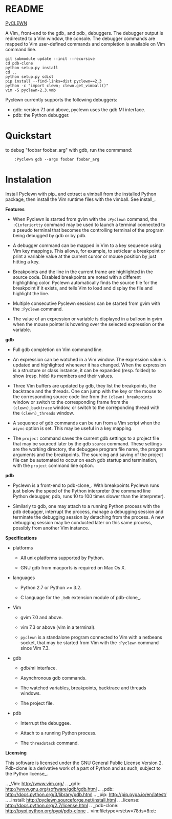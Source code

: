 # README

[PyCLEWN](http://pyclewn.sourceforge.net/)

A Vim_ front-end to the gdb_ and pdb_ debuggers. The debugger output is
redirected to a Vim window, the console. The debugger commands are mapped to
Vim user-defined commands and completion is available on Vim command line.

```
git submodule update --init --recursive
cd pdb-clone
python setup.py install
cd ..
python setup.py sdist
pip install --find-links=dist pyclewn==2.3
python -c "import clewn; clewn.get_vimball()"
vim -S pyclewn-2.3.vmb
```

Pyclewn currently supports the following debuggers:

- gdb:      version 7.1 and above, pyclewn uses the gdb MI interface.
- pdb:      the Python debugger.

# Quickstart

to debug "foobar foobar_arg" with gdb, run the commmand:
```
    :Pyclewn gdb --args foobar foobar_arg
```

# Instalation
Install Pyclewn with pip_ and extract a vimball from the installed Python
package, then install the Vim runtime files with the vimball. See install_.

**Features**

* When Pyclewn is started from gvim with the ``:Pyclewn`` command, the
  ``:Cinferiortty`` command may be used to launch a terminal connected to a
  pseudo terminal that becomes the controlling terminal of the program being
  debugged by gdb or by pdb.

* A debugger command can be mapped in Vim to a key sequence using Vim key
  mappings. This allows, for example, to set/clear a breakpoint or print a
  variable value at the current cursor or mouse position by just hitting a
  key.

* Breakpoints and the line in the current frame are highlighted in the source
  code. Disabled breakpoints are noted with a different highlighting color.
  Pyclewn automatically finds the source file for the breakpoint if it exists,
  and tells Vim to load and display the file and highlight the line.

* Multiple consecutive Pyclewn sessions can be started from gvim with the
  ``:Pyclewn`` command.

* The value of an expression or variable is displayed in a balloon in gvim
  when the mouse pointer is hovering over the selected expression or the
  variable.

**gdb**

* Full gdb completion on Vim command line.

* An expression can be watched in a Vim window. The expression value is
  updated and highlighted whenever it has changed. When the expression is a
  structure or class instance, it can be expanded (resp. folded) to show
  (resp. hide) its members and their values.

* Three Vim buffers are updated by gdb, they list the breakpoints, the
  backtrace and the threads. One can jump with the <CR> key or the mouse to
  the corresponding source code line from the ``(clewn)_breakpoints`` window
  or switch to the corresponding frame from the ``(clewn)_backtrace`` window,
  or switch to the correponding thread with the ``(clewn)_threads`` window.

* A sequence of gdb commands can be run from a Vim script when the ``async``
  option is set. This may be useful in a key mapping.

* The ``project`` command saves the current gdb settings to a project file
  that may be sourced later by the gdb ``source`` command. These settings are
  the working directory, the debuggee program file name, the program arguments
  and the breakpoints. The sourcing and saving of the project file can be
  automated to occur on each gdb startup and termination, with the ``project``
  command line option.

**pdb**

* Pyclewn is a front-end to pdb-clone_. With breakpoints Pyclewn runs just
  below the speed of the Python interpreter (the command line Python debugger,
  pdb, runs 10 to 100 times slower than the interpreter).

* Similarly to gdb, one may attach to a running Python process with the pdb
  debugger, interrupt the process, manage a debugging session and terminate
  the debugging session by detaching from the process. A new debugging session
  may be conducted later on this same process, possibly from another Vim
  instance.

**Specifications**

* platforms

  + All unix platforms supported by Python.

  + GNU gdb from macports is required on Mac Os X.

* languages

  + Python 2.7 or Python >= 3.2.

  + C language for the ``_bdb`` extension module of pdb-clone_.

* Vim

  + gvim 7.0 and above.

  + vim 7.3 or above (vim in a terminal).

  + ``pyclewn`` is a standalone program connected to Vim with a netbeans
    socket, that may be started from Vim with the ``:Pyclewn`` command since
    Vim 7.3.

* gdb

  + gdb/mi interface.

  + Asynchronous gdb commands.

  + The watched variables, breakpoints, backtrace and threads windows.

  + The project file.

* pdb

  + Interrupt the debuggee.

  + Attach to a running Python process.

  + The ``threadstack`` command.

**Licensing**

This software is licensed under the GNU General Public License Version 2.
Pdb-clone is a derivative work of a part of Python and as such, subject to
the Python license_.

.. _Vim: http://www.vim.org/
.. _gdb: http://www.gnu.org/software/gdb/gdb.html
.. _pdb: http://docs.python.org/3/library/pdb.html
.. _pip: http://pip.pypa.io/en/latest/
.. _install: http://pyclewn.sourceforge.net/install.html
.. _license: http://docs.python.org/2.7/license.html
.. _pdb-clone: http://pypi.python.org/pypi/pdb-clone
.. vim:filetype=rst:tw=78:ts=8:et:


